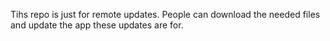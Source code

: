 Tihs repo is just for remote updates. People can download the needed files and update the app these updates are for.
